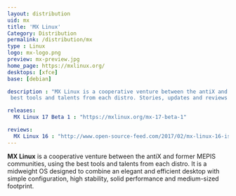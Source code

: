 ```yaml
---
layout: distribution
uid: mx
title: 'MX Linux'
Category: Distribution
permalink: /distribution/mx
type : Linux
logo: mx-logo.png
preview: mx-preview.jpg
home_page: https://mxlinux.org/
desktops: [xfce]
base: [debian]

description : "MX Linux is a cooperative venture between the antiX and former MEPIS communities, using the
 best tools and talents from each distro. Stories, updates and reviews of MX Linux"

releases:
  MX Linux 17 Beta 1 : "https://mxlinux.org/mx-17-beta-1"

reviews:
  MX Linux 16 : "http://www.open-source-feed.com/2017/02/mx-linux-16-is-very-close-to-ideal.html"
---
```


**MX Linux** is a cooperative venture between the antiX and former MEPIS communities, using the
 best tools and talents from each distro. It is a midweight OS designed to combine an elegant and 
 efficient desktop with simple configuration, high stability, solid performance and medium-sized 
 footprint.
